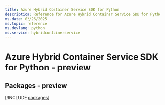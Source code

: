 ```yaml
---
title: Azure Hybrid Container Service SDK for Python
description: Reference for Azure Hybrid Container Service SDK for Python
ms.date: 02/26/2025
ms.topic: reference
ms.devlang: python
ms.service: hybridcontainerservice
---
```

# Azure Hybrid Container Service SDK for Python - preview
## Packages - preview
[!INCLUDE [packages](hybrid-container-service-index.md)]